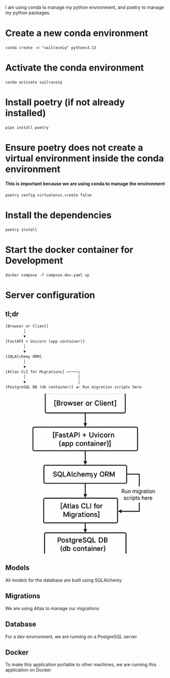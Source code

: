 I am using conda to manage my python environment, and poetry to manage my python packages.
# Create a new conda environment
`conda create -n "sailraceiq" python=3.13`
# Activate the conda environment
`conda activate sailraceiq`

# Install poetry (if not already installed)
`pipx install poetry`

# Ensure poetry does not create a virtual environment inside the conda environment
#### This is important because we are using conda to manage the environment
`poetry config virtualenvs.create false`

# Install the dependencies
`poetry install`

# Start the docker container for Development
`docker compose -f compose.dev.yaml up`


# Server configuration

## tl;dr
```
[Browser or Client]
        │
        ▼
[FastAPI + Uvicorn (app container)]
        │
        ▼
[SQLAlchemy ORM]
        │
        ▼
[Atlas CLI for Migrations] ←────┐
        │                       │
        ▼                       │
[PostgreSQL DB (db container)] ◄─ Run migration scripts here
```

![backend_configuration](pictures/backend_config.png)

## Models
All models for the database are built using SQLAlchemy

## Migrations
We are using Atlas to manage our migrations

## Database 
For a dev environment, we are running on a PostgreSQL server

## Docker
To make this application portable to other machines, we are running this application on Docker 